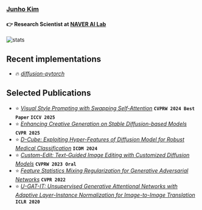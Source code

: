 ### [Junho Kim](taki0112.notion.site)
#### 👉 Research Scientist at [NAVER AI Lab](https://naver-career.gitbook.io/en/teams/clova-cic)


![stats](https://github-readme-stats.vercel.app/api?username=taki0112&show_icons=true)

## Recent implementations
* 🔥 *[diffusion-pytorch](https://github.com/taki0112/diffusion-pytorch)*


## Selected Publications
* ⭐ *[Visual Style Prompting with Swapping Self-Attention](https://arxiv.org/abs/2402.12974)* **`CVPRW 2024 Best Paper`** **`ICCV 2025`**
* ⭐ *[Enhancing Creative Generation on Stable Diffusion-based Models](https://arxiv.org/abs/2503.23538)* **`CVPR 2025`**
* ⭐ *[D-Cube: Exploiting Hyper-Features of Diffusion Model for Robust Medical Classification](https://arxiv.org/abs/2411.11087)* **`ICDM 2024`**
* ⭐ *[Custom-Edit: Text-Guided Image Editing with Customized Diffusion Models](https://arxiv.org/abs/2305.15779)* **`CVPRW 2023 Oral`**
* ⭐ *[Feature Statistics Mixing Regularization for Generative Adversarial Networks](https://github.com/naver-ai/FSMR)* **`CVPR 2022`**
* ⭐ *[U-GAT-IT: Unsupervised Generative Attentional Networks with Adaptive Layer-Instance Normalization for Image-to-Image Translation](https://github.com/taki0112/UGATIT)* **`ICLR 2020`**

<!--
![trophy](https://github-profile-trophy.vercel.app/?username=taki0112)
<img src="./profile_black.jpeg" width = '237px' height = '333px'>
### Hi there 👋
**taki0112/taki0112** is a ✨ _special_ ✨ repository because its `README.md` (this file) appears on your GitHub profile.

Here are some ideas to get you started:

- 🔭 I’m currently working on ...
- 🌱 I’m currently learning ...
- 👯 I’m looking to collaborate on ...
- 🤔 I’m looking for help with ...
- 💬 Ask me about ...
- 📫 How to reach me: ...
- 😄 Pronouns: ...
- ⚡ Fun fact: ...
-->
